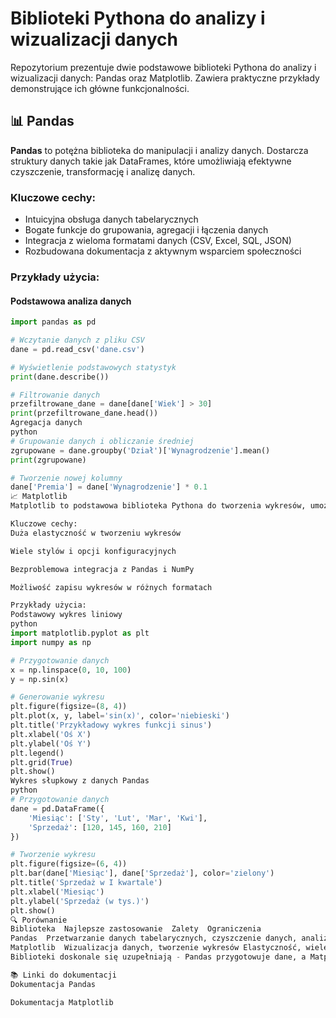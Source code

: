 # Biblioteki Pythona do analizy i wizualizacji danych

Repozytorium prezentuje dwie podstawowe biblioteki Pythona do analizy i wizualizacji danych: Pandas oraz Matplotlib. Zawiera praktyczne przykłady demonstrujące ich główne funkcjonalności.

## 📊 Pandas

**Pandas** to potężna biblioteka do manipulacji i analizy danych. Dostarcza struktury danych takie jak DataFrames, które umożliwiają efektywne czyszczenie, transformację i analizę danych.

### Kluczowe cechy:
- Intuicyjna obsługa danych tabelarycznych
- Bogate funkcje do grupowania, agregacji i łączenia danych
- Integracja z wieloma formatami danych (CSV, Excel, SQL, JSON)
- Rozbudowana dokumentacja z aktywnym wsparciem społeczności

### Przykłady użycia:

#### Podstawowa analiza danych
```python
import pandas as pd

# Wczytanie danych z pliku CSV
dane = pd.read_csv('dane.csv')

# Wyświetlenie podstawowych statystyk
print(dane.describe())

# Filtrowanie danych
przefiltrowane_dane = dane[dane['Wiek'] > 30]
print(przefiltrowane_dane.head())
Agregacja danych
python
# Grupowanie danych i obliczanie średniej
zgrupowane = dane.groupby('Dział')['Wynagrodzenie'].mean()
print(zgrupowane)

# Tworzenie nowej kolumny
dane['Premia'] = dane['Wynagrodzenie'] * 0.1
📈 Matplotlib
Matplotlib to podstawowa biblioteka Pythona do tworzenia wykresów, umożliwiająca tworzenie różnorodnych wizualizacji od prostych wykresów liniowych po złożone diagramy.

Kluczowe cechy:
Duża elastyczność w tworzeniu wykresów

Wiele stylów i opcji konfiguracyjnych

Bezproblemowa integracja z Pandas i NumPy

Możliwość zapisu wykresów w różnych formatach

Przykłady użycia:
Podstawowy wykres liniowy
python
import matplotlib.pyplot as plt
import numpy as np

# Przygotowanie danych
x = np.linspace(0, 10, 100)
y = np.sin(x)

# Generowanie wykresu
plt.figure(figsize=(8, 4))
plt.plot(x, y, label='sin(x)', color='niebieski')
plt.title('Przykładowy wykres funkcji sinus')
plt.xlabel('Oś X')
plt.ylabel('Oś Y')
plt.legend()
plt.grid(True)
plt.show()
Wykres słupkowy z danych Pandas
python
# Przygotowanie danych
dane = pd.DataFrame({
    'Miesiąc': ['Sty', 'Lut', 'Mar', 'Kwi'],
    'Sprzedaż': [120, 145, 160, 210]
})

# Tworzenie wykresu
plt.figure(figsize=(6, 4))
plt.bar(dane['Miesiąc'], dane['Sprzedaż'], color='zielony')
plt.title('Sprzedaż w I kwartale')
plt.xlabel('Miesiąc')
plt.ylabel('Sprzedaż (w tys.)')
plt.show()
🔍 Porównanie
Biblioteka	Najlepsze zastosowanie	Zalety	Ograniczenia
Pandas	Przetwarzanie danych tabelarycznych, czyszczenie danych, analizy	Szybkość, intuicyjność, bogate funkcje	Wymaga dużo pamięci dla dużych zbiorów danych
Matplotlib	Wizualizacja danych, tworzenie wykresów	Elastyczność, wiele typów wykresów	Mniej intuicyjna niż niektóre nowsze biblioteki
Biblioteki doskonale się uzupełniają - Pandas przygotowuje dane, a Matplotlib pomaga je wizualizować. Do bardziej zaawansowanych wizualizacji warto rozważyć bibliotekę Seaborn, która bazuje na Matplotlib i oferuje bardziej atrakcyjne domyślne style.

📚 Linki do dokumentacji
Dokumentacja Pandas

Dokumentacja Matplotlib
